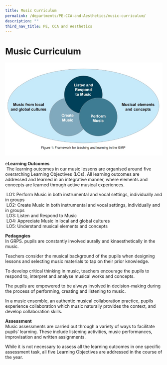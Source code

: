 ```yaml
---
title: Music Curriculum
permalink: /departments/PE-CCA-and-Aesthetics/music-curriculum/
description: ""
third_nav_title: PE, CCA and Aesthetics
---
```

# Music Curriculum

![](/images/Departments/PE,%20CCA%20and%20Aesthetics/Pg3%20Music%20Curriculum.png)

e**Learning Outcomes**  
 The learning outcomes in our music lessons are organised around five overarching Learning Objectives (LOs). All learning outcomes are addressed and learned in an integrative manner, where elements and concepts are learned through active musical experiences.  
  
 LO1: Perform Music in both instrumental and vocal settings, individually and in groups  
 LO2: Create Music in both instrumental and vocal settings, individually and in groups  
 LO3: Listen and Respond to Music  
 LO4: Appreciate Music in local and global cultures  
 LO5: Understand musical elements and concepts  
  
**Pedagogies**  
In GRPS. pupils are constantly involved aurally and kinaesthetically in the music.  
  
Teachers consider the musical background of the pupils when designing lessons and selecting music materials to tap on their prior knowledge.  
  
To develop critical thinking in music, teachers encourage the pupils to respond to, interpret and analyse musical works and concepts.  
  
The pupils are empowered to be always involved in decision-making during the process of performing, creating and listening to music.  
  
In a music ensemble, an authentic musical collaboration practice, pupils experience collaboration which music naturally provides the context, and develop collaboration skills.  
  
**Assessment**  
Music assessments are carried out through a variety of ways to facilitate pupils’ learning. These include listening activities, music performances, improvisation and written assignments.  
  
While it is not necessary to assess all the learning outcomes in one specific assessment task, all five Learning Objectives are addressed in the course of the year.